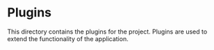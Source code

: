 # Plugins

This directory contains the plugins for the project. Plugins are used to extend the functionality of the application.
